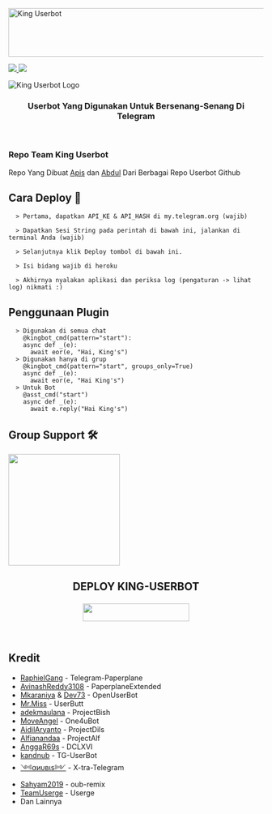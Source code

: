 <a href="https://cooltext.com"><img src="https://images.cooltext.com/5520759.gif" width="802" height="96" alt="King Userbot" /></a>

  <a href="https://github.com/apisuserbot/TeamKingUserbot/fork">
    <img src="https://img.shields.io/github/forks/apisuserbot/TeamKingUserbot?label=Fork&style=social">
    
  </a>
  <a href="https://github.com/apisuserbot/TeamKingUserbot">
    <img src="https://img.shields.io/github/stars/apisuserbot/TeamKingUserbot?style=social">
  </a>
</p>  

![King Userbot Logo](https://telegra.ph/file/1bf2eacc0f1aaca83eaa5.jpg)

<h3 align="center">Userbot Yang Digunakan Untuk Bersenang-Senang Di Telegram</h3>
<p align="center">&nbsp;</p>

### Repo Team King Userbot
Repo Yang Dibuat [Apis](https://t.me/PacarFerdilla) dan [Abdul](https://t.me/lvufrvrbby) Dari Berbagai Repo Userbot Github 

## Cara Deploy 👷

```
  > Pertama, dapatkan API_KE & API_HASH di my.telegram.org (wajib)

  > Dapatkan Sesi String pada perintah di bawah ini, jalankan di terminal Anda (wajib)

  > Selanjutnya klik Deploy tombol di bawah ini.

  > Isi bidang wajib di heroku

  > Akhirnya nyalakan aplikasi dan periksa log (pengaturan -> lihat log) nikmati :)
```

## Penggunaan Plugin
```
  > Digunakan di semua chat
    @kingbot_cmd(pattern="start"):
    async def _(e):
      await eor(e, "Hai, King's")
  > Digunakan hanya di grup
    @kingbot_cmd(pattern="start", groups_only=True)
    async def _(e):
      await eor(e, "Hai King's")
  > Untuk Bot
    @asst_cmd("start")
    async def _(e):
      await e.reply("Hai King's")
```

## Group Support 🛠

   <a href="https://t.me/TeamKingUserbot"><img src="https://img.shields.io/badge/Group%20Support%3F-yes-green?&style=flat-square?&logo=telegram" width=220px></a></p>


## <p align="center">DEPLOY KING-USERBOT</p>


<p align="center"><a href="https://heroku.com/deploy"> <img src="https://img.shields.io/badge/Deploy%20Ke%20Heroku-magenta?style=flat&logo=heroku" width="210" height="34.45" /></a></p>

<br>
</p>

## Kredit
*   [RaphielGang](https://github.com/RaphielGang) - Telegram-Paperplane
*   [AvinashReddy3108](https://github.com/AvinashReddy3108) - PaperplaneExtended
*   [Mkaraniya](https://github.com/mkaraniya) & [Dev73](https://github.com/Devp73) - OpenUserBot
*   [Mr.Miss](https://github.com/keselekpermen69) - UserButt
*   [adekmaulana](https://github.com/adekmaulana) - ProjectBish
*   [MoveAngel](https://github.com/MoveAngel) - One4uBot
*   [AidilAryanto](https://github.com/aidilaryanto) - ProjectDils 
*   [Alfianandaa](https://github.com/alfianandaa/ProjectAlf) - ProjectAlf
*   [AnggaR69s](https://github.com/GengKapak/DCLXVI) - DCLXVI
*   [kandnub](https://github.com/kandnub) - TG-UserBot
*   [༺αиυвιѕ༻](https://github.com/Dark-Princ3) - X-tra-Telegram
*   [Sahyam2019](https://github.com/sahyam2019/oub-remix) - oub-remix
*   [TeamUserge](https://github.com/UsergeTeam/Userge) - Userge
*   Dan Lainnya
